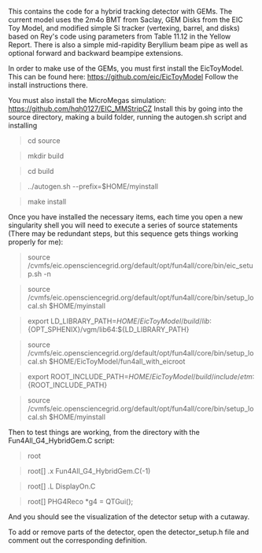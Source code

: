 This contains the code for a hybrid tracking detector with GEMs. 
The current model uses the 2m4o BMT from Saclay, GEM Disks from the EIC Toy Model, and modified simple Si tracker (vertexing, barrel, and disks) based on Rey's code using parameters from Table 11.12 in the Yellow Report.
There is also a simple mid-rapidity Beryllium beam pipe as well as optional forward and backward beampipe extensions.


In order to make use of the GEMs, you must first install the EicToyModel. This can be found here: https://github.com/eic/EicToyModel
Follow the install instructions there.


You must also install the MicroMegas simulation: https://github.com/hqh0127/EIC_MMStripCZ
Install this by going into the source directory, making a build folder, running the autogen.sh script and installing
> cd source

> mkdir build

> cd build

> ../autogen.sh --prefix=$HOME/myinstall

> make install

Once you have installed the necessary items, each time you open a new singularity shell you will need to execute a series of source statements (There may be redundant steps, but this sequence gets things working properly for me):
> source /cvmfs/eic.opensciencegrid.org/default/opt/fun4all/core/bin/eic_setup.sh -n

> source /cvmfs/eic.opensciencegrid.org/default/opt/fun4all/core/bin/setup_local.sh $HOME/myinstall

> export LD_LIBRARY_PATH=$HOME/EicToyModel/build/lib:${OPT_SPHENIX}/vgm/lib64:${LD_LIBRARY_PATH}

> source /cvmfs/eic.opensciencegrid.org/default/opt/fun4all/core/bin/setup_local.sh $HOME/EicToyModel/fun4all_with_eicroot

> export ROOT_INCLUDE_PATH=$HOME/EicToyModel/build/include/etm:${ROOT_INCLUDE_PATH}

> source /cvmfs/eic.opensciencegrid.org/default/opt/fun4all/core/bin/setup_local.sh $HOME/myinstall

Then to test things are working, from the directory with the Fun4All_G4_HybridGem.C script:
> root

> root[]  .x Fun4All_G4_HybridGem.C(-1)

> root[] .L DisplayOn.C

> root[] PHG4Reco *g4 = QTGui();

And you should see the visualization of the detector setup with a cutaway.

To add or remove parts of the detector, open the detector_setup.h file and comment out the corresponding definition.

